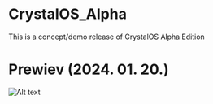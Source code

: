 # CrystalOS_Alpha
This is a concept/demo release of CrystalOS Alpha Edition

# Prewiev (2024. 01. 20.)
![Alt text](https://cdn.discordapp.com/attachments/1041835360075923599/1198315749803053167/image.png?ex=65be7582&is=65ac0082&hm=b340eef57e3045866e28724d05b1111dcd170ebdfa703a35c046cc540d95d2ab&)
